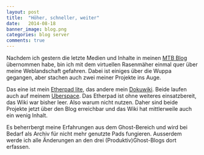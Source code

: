 ```yaml
---
layout: post
title:  "Höher, schneller, weiter"
date:   2014-08-18 
banner_image: blog.png
categories: blog server
comments: true
---
```

Nachdem ich gestern die letzte Medien und Inhalte in meinen [MTB Blog](http://mtb.netbuk.dk) übernommen habe, bin ich mit dem virtuellen Rasenmäher einmal quer über meine Weblandschaft gefahren. Dabei ist einiges über die Wuppa gegangen, aber stachen auch zwei meiner Projekte ins Auge.

Das eine ist mein [Etherpad lite](https://github.com/ether/etherpad-lite), das andere mein [Dokuwiki](https://www.dokuwiki.org). Beide laufen auch auf meinem [Uberspace](https://uberspace.de/). 
Das Etherpad ist ohne weiteres einsatzbereit, das Wiki war bisher leer. Also warum nicht nutzen.
Daher sind beide Projekte jetzt über den Blog erreichbar und das Wiki hat mittlerweile auch ein wenig Inhalt. 

Es beherrbergt meine Erfahrungen aus dem Ghost-Bereich und wird bei Bedarf als Archiv für nicht mehr genutzte Pads fungieren. Ausserdem werde ich alle Änderungen an den drei (Produktiv)Ghost-Blogs dort erfassen.